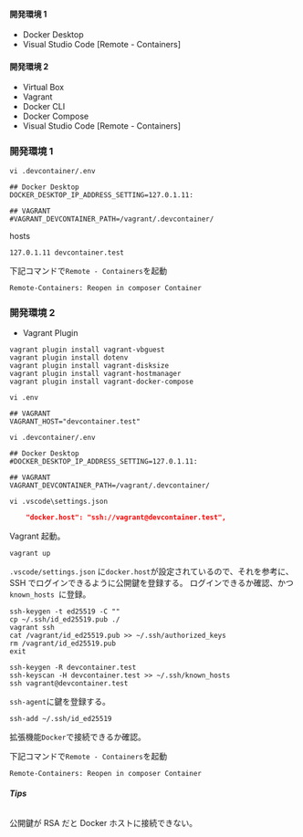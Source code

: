 #### 開発環境 1

- Docker Desktop
- Visual Studio Code [Remote - Containers]

#### 開発環境 2

- Virtual Box
- Vagrant
- Docker CLI
- Docker Compose
- Visual Studio Code [Remote - Containers]

### 開発環境 1

`vi .devcontainer/.env`

```env
## Docker Desktop
DOCKER_DESKTOP_IP_ADDRESS_SETTING=127.0.1.11:

## VAGRANT
#VAGRANT_DEVCONTAINER_PATH=/vagrant/.devcontainer/
```

hosts

```
127.0.1.11 devcontainer.test
```

下記コマンドで`Remote - Containers`を起動

```
Remote-Containers: Reopen in composer Container
```

### 開発環境 2

- Vagrant Plugin

```
vagrant plugin install vagrant-vbguest
vagrant plugin install dotenv
vagrant plugin install vagrant-disksize
vagrant plugin install vagrant-hostmanager
vagrant plugin install vagrant-docker-compose
```

`vi .env`

```env
## VAGRANT
VAGRANT_HOST="devcontainer.test"
```

`vi .devcontainer/.env`

```env
## Docker Desktop
#DOCKER_DESKTOP_IP_ADDRESS_SETTING=127.0.1.11:

## VAGRANT
VAGRANT_DEVCONTAINER_PATH=/vagrant/.devcontainer/
```

`vi .vscode\settings.json`

```json
    "docker.host": "ssh://vagrant@devcontainer.test",
```

Vagrant 起動。

```
vagrant up
```

`.vscode/settings.json` に`docker.host`が設定されているので、それを参考に、SSH でログインできるように公開鍵を登録する。
ログインできるか確認、かつ`known_hosts `に登録。

```
ssh-keygen -t ed25519 -C ""
cp ~/.ssh/id_ed25519.pub ./
vagrant ssh
cat /vagrant/id_ed25519.pub >> ~/.ssh/authorized_keys
rm /vagrant/id_ed25519.pub
exit

ssh-keygen -R devcontainer.test
ssh-keyscan -H devcontainer.test >> ~/.ssh/known_hosts
ssh vagrant@devcontainer.test
```

`ssh-agent`に鍵を登録する。

```
ssh-add ~/.ssh/id_ed25519
```

拡張機能`Docker`で接続できるか確認。

下記コマンドで`Remote - Containers`を起動

```
Remote-Containers: Reopen in composer Container
```

###### **Tips**

公開鍵が RSA だと Docker ホストに接続できない。
